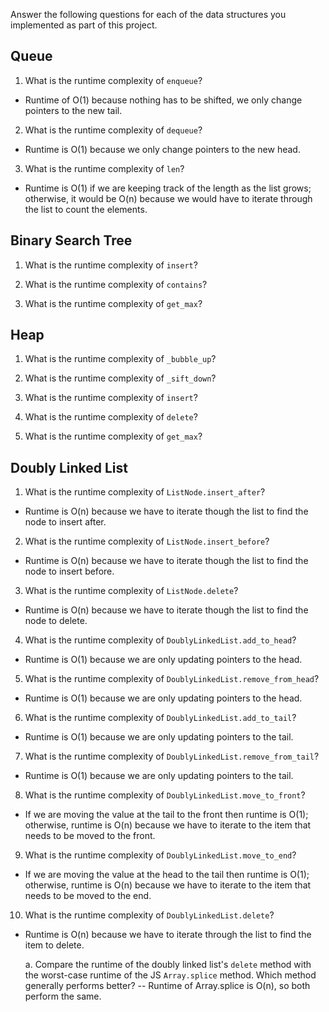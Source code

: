 Answer the following questions for each of the data structures you implemented as part of this project.

## Queue

1. What is the runtime complexity of `enqueue`?
 - Runtime of O(1) because nothing has to be shifted, we only change pointers to the new tail.

2. What is the runtime complexity of `dequeue`?
- Runtime is O(1) because we only change pointers to the new head.

3. What is the runtime complexity of `len`?
- Runtime is O(1) if we are keeping track of the length as the list grows; otherwise, it would be
O(n) because we would have to iterate through the list to count the elements.

## Binary Search Tree

1. What is the runtime complexity of `insert`? 

2. What is the runtime complexity of `contains`?

3. What is the runtime complexity of `get_max`? 

## Heap

1. What is the runtime complexity of `_bubble_up`?

2. What is the runtime complexity of `_sift_down`?

3. What is the runtime complexity of `insert`?

4. What is the runtime complexity of `delete`?

5. What is the runtime complexity of `get_max`?

## Doubly Linked List

1. What is the runtime complexity of `ListNode.insert_after`?
- Runtime is O(n) because we have to iterate though the list to find the node to insert after.

2. What is the runtime complexity of `ListNode.insert_before`?
- Runtime is O(n) because we have to iterate though the list to find the node to insert before.

3. What is the runtime complexity of `ListNode.delete`?
- Runtime is O(n) because we have to iterate though the list to find the node to delete.

4. What is the runtime complexity of `DoublyLinkedList.add_to_head`?
- Runtime is O(1) because we are only updating pointers to the head.

5. What is the runtime complexity of `DoublyLinkedList.remove_from_head`?
- Runtime is O(1) because we are only updating pointers to the head.

6. What is the runtime complexity of `DoublyLinkedList.add_to_tail`?
- Runtime is O(1) because we are only updating pointers to the tail.

7. What is the runtime complexity of `DoublyLinkedList.remove_from_tail`?
- Runtime is O(1) because we are only updating pointers to the tail.

8. What is the runtime complexity of `DoublyLinkedList.move_to_front`?
- If we are moving the value at the tail to the front then runtime is O(1);
otherwise, runtime is O(n) because we have to iterate to the item that needs
to be moved to the front.

9. What is the runtime complexity of `DoublyLinkedList.move_to_end`?
- If we are moving the value at the head to the tail then runtime is O(1);
otherwise, runtime is O(n) because we have to iterate to the item that needs
to be moved to the end.

10. What is the runtime complexity of `DoublyLinkedList.delete`?
- Runtime is O(n) because we have to iterate through the list to find the item to delete.

    a. Compare the runtime of the doubly linked list's `delete` method with the worst-case runtime of the JS `Array.splice` method. Which method generally performs better?
    -- Runtime of Array.splice is O(n), so both perform the same.